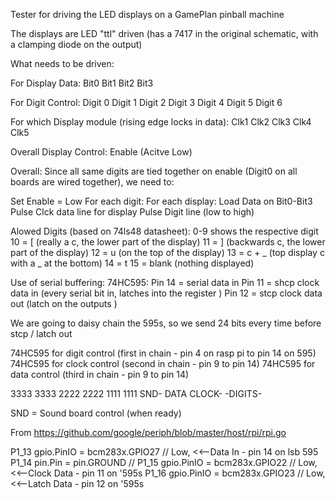 Tester for driving the LED displays on a GamePlan pinball machine

The displays are LED "ttl" driven (has a 7417 in the original schematic, with a clamping diode on the output)

What needs to be driven:

For Display Data:
Bit0
Bit1
Bit2
Bit3

For Digit Control:
Digit 0
Digit 1
Digit 2
Digit 3
Digit 4
Digit 5
Digit 6

For which Display module (rising edge locks in data):
Clk1
Clk2
Clk3
Clk4
Clk5

Overall Display Control:
Enable (Acitve Low)


Overall:
Since all same digits are tied together on enable (Digit0 on all boards are wired together), we need to:

Set Enable = Low
For each digit:
	For each display:
		Load Data on Bit0-Bit3
		Pulse Clck data line for display
	Pulse Digit line (low to high)



Alowed Digits (based on 74ls48 datasheet):
0-9 shows the respective digit
10 = [ (really a c, the lower part of the display)
11 = ] (backwards c, the lower part of the display)
12 = u (on the top of the display)
13 = c +  _ (top display c with a _ at the bottom)
14 = t
15 = blank (nothing displayed)



Use of serial buffering:
74HC595: Pin 14 = serial data in
Pin 11 = shcp clock data in (every serial bit in, latches into the register )
Pin 12 = stcp clock data out (latch on the outputs )

We are going to daisy chain the 595s, so we send 24 bits every time before stcp / latch out


74HC595 for digit control (first in chain - pin 4 on rasp pi to pin 14 on 595)
74HC595 for clock control (second in chain - pin 9 to pin 14)
74HC595 for data control (third in chain - pin 9 to pin 14)


3333 3333 2222 2222 1111 1111
SND- DATA	 CLOCK-	 -DIGITS-


SND = Sound board control (when ready)


From https://github.com/google/periph/blob/master/host/rpi/rpi.go

P1_13 gpio.PinIO = bcm283x.GPIO27 // Low,  <<--Data In - pin 14 on lsb 595
P1_14 pin.Pin    = pin.GROUND     //
P1_15 gpio.PinIO = bcm283x.GPIO22 // Low, <<--Clock Data - pin 11 on '595s
P1_16 gpio.PinIO = bcm283x.GPIO23 // Low, <<--Latch Data - pin 12 on '595s